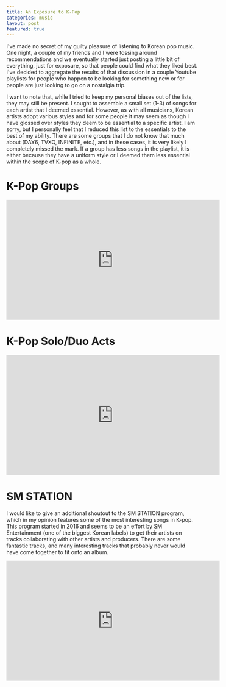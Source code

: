 ```yaml
---
title: An Exposure to K-Pop
categories: music
layout: post
featured: true
---
```

I've made no secret of my guilty pleasure of listening to Korean pop music. One night, a couple of my friends and I were tossing around recommendations and we eventually started just posting a little bit of everything, just for exposure, so that people could find what they liked best. I've decided to aggregate the results of that discussion in a couple Youtube playlists for people who happen to be looking for something new or for people are just looking to go on a nostalgia trip.

I want to note that, while I tried to keep my personal biases out of the lists, they may still be present. I sought to assemble a small set (1-3) of songs for each artist that I deemed essential. However, as with all musicians, Korean artists adopt various styles and for some people it may seem as though I have glossed over styles they deem to be essential to a specific artist. I am sorry, but I personally feel that I reduced this list to the essentials to the best of my ability. There are some groups that I do not know that much about (DAY6, TVXQ, INFINITE, etc.), and in these cases, it is very likely I completely missed the mark. If a group has less songs in the playlist, it is either because they have a uniform style or I deemed them less essential within the scope of K-pop as a whole.

# K-Pop Groups

<iframe width="560" height="315" src="https://www.youtube.com/embed/videoseries?list=PL83ENyjYNsDv1EzXGHxzbVnoMbUuNTzQ7" frameborder="0" allowfullscreen></iframe>

# K-Pop Solo/Duo Acts

<iframe width="560" height="315" src="https://www.youtube.com/embed/videoseries?list=PL83ENyjYNsDsmmOYdBrp9ILXorx2guBOr" frameborder="0" allowfullscreen></iframe>

# SM STATION

I would like to give an additional shoutout to the SM STATION program, which in my opinion features some of the most interesting songs in K-pop. This program started in 2016 and seems to be an effort by SM Entertainment (one of the biggest Korean labels) to get their artists on tracks collaborating with other artists and producers. There are some fantastic tracks, and many interesting tracks that probably never would have come together to fit onto an album.

<iframe width="560" height="315" src="https://www.youtube.com/embed/videoseries?list=PLA91TLEzZINvAzn-PmeV4LndYF5zk6_n8" frameborder="0" allowfullscreen></iframe>

